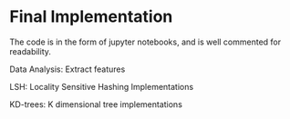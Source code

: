 # Final Implementation

The code is in the form of jupyter notebooks, and is well commented for readability. 

Data Analysis: Extract features

LSH: Locality Sensitive Hashing Implementations

KD-trees: K dimensional tree implementations
